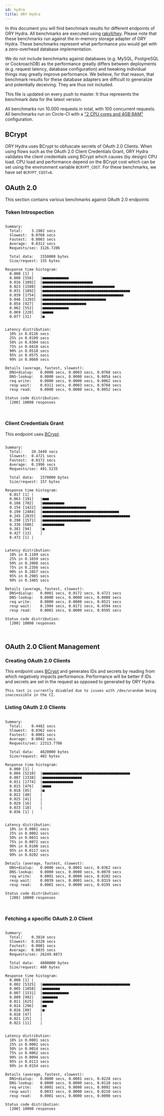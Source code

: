 ```yaml
---
id: hydra
title: ORY Hydra
---
```


In this document you will find benchmark results for different endpoints of ORY
Hydra. All benchmarks are executed using
[rakyll/hey](https://github.com/rakyll/hey). Please note that these benchmarks
run against the in-memory storage adapter of ORY Hydra. These benchmarks
represent what performance you would get with a zero-overhead database
implementation.

We do not include benchmarks against databases (e.g. MySQL, PostgreSQL or
CockroachDB) as the performance greatly differs between deployments (e.g.
request latency, database configuration) and tweaking individual things may
greatly improve performance. We believe, for that reason, that benchmark results
for these database adapters are difficult to generalize and potentially
deceiving. They are thus not included.

This file is updated on every push to master. It thus represents the benchmark
data for the latest version.

All benchmarks run 10.000 requests in total, with 100 concurrent requests. All
benchmarks run on Circle-CI with a
["2 CPU cores and 4GB RAM"](https://support.circleci.com/hc/en-us/articles/360000489307-Why-do-my-tests-take-longer-to-run-on-CircleCI-than-locally-)
configuration.

## BCrypt

ORY Hydra uses BCrypt to obfuscate secrets of OAuth 2.0 Clients. When using
flows such as the OAuth 2.0 Client Credentials Grant, ORY Hydra validates the
client credentials using BCrypt which causes (by design) CPU load. CPU load and
performance depend on the BCrypt cost which can be set using the environment
variable `BCRYPT_COST`. For these benchmarks, we have set `BCRYPT_COST=8`.

## OAuth 2.0

This section contains various benchmarks against OAuth 2.0 endpoints

### Token Introspection

```

Summary:
  Total:	3.1982 secs
  Slowest:	0.0768 secs
  Fastest:	0.0003 secs
  Average:	0.0312 secs
  Requests/sec:	3126.7206

  Total data:	1550000 bytes
  Size/request:	155 bytes

Response time histogram:
  0.000 [1]	|
  0.008 [558]	|■■■■■■■■■■■■
  0.016 [1092]	|■■■■■■■■■■■■■■■■■■■■■■■
  0.023 [1580]	|■■■■■■■■■■■■■■■■■■■■■■■■■■■■■■■■■
  0.031 [1892]	|■■■■■■■■■■■■■■■■■■■■■■■■■■■■■■■■■■■■■■■■
  0.039 [1754]	|■■■■■■■■■■■■■■■■■■■■■■■■■■■■■■■■■■■■■
  0.046 [1393]	|■■■■■■■■■■■■■■■■■■■■■■■■■■■■■
  0.054 [927]	|■■■■■■■■■■■■■■■■■■■■
  0.062 [552]	|■■■■■■■■■■■■
  0.069 [220]	|■■■■■
  0.077 [31]	|■


Latency distribution:
  10% in 0.0116 secs
  25% in 0.0199 secs
  50% in 0.0304 secs
  75% in 0.0418 secs
  90% in 0.0518 secs
  95% in 0.0575 secs
  99% in 0.0660 secs

Details (average, fastest, slowest):
  DNS+dialup:	0.0000 secs, 0.0003 secs, 0.0768 secs
  DNS-lookup:	0.0000 secs, 0.0000 secs, 0.0054 secs
  req write:	0.0000 secs, 0.0000 secs, 0.0062 secs
  resp wait:	0.0311 secs, 0.0003 secs, 0.0768 secs
  resp read:	0.0000 secs, 0.0000 secs, 0.0052 secs

Status code distribution:
  [200]	10000 responses



```

### Client Credentials Grant

This endpoint uses [BCrypt](#bcrypt).

```

Summary:
  Total:	20.3449 secs
  Slowest:	0.4721 secs
  Fastest:	0.0172 secs
  Average:	0.1996 secs
  Requests/sec:	491.5235

  Total data:	1570000 bytes
  Size/request:	157 bytes

Response time histogram:
  0.017 [1]	|
  0.063 [191]	|■■■
  0.108 [702]	|■■■■■■■■■■
  0.154 [1422]	|■■■■■■■■■■■■■■■■■■■■
  0.199 [2484]	|■■■■■■■■■■■■■■■■■■■■■■■■■■■■■■■■■■■
  0.245 [2835]	|■■■■■■■■■■■■■■■■■■■■■■■■■■■■■■■■■■■■■■■■
  0.290 [1571]	|■■■■■■■■■■■■■■■■■■■■■■
  0.336 [686]	|■■■■■■■■■■
  0.381 [94]	|■
  0.427 [13]	|
  0.472 [1]	|


Latency distribution:
  10% in 0.1109 secs
  25% in 0.1659 secs
  50% in 0.2008 secs
  75% in 0.2356 secs
  90% in 0.2857 secs
  95% in 0.2985 secs
  99% in 0.3485 secs

Details (average, fastest, slowest):
  DNS+dialup:	0.0001 secs, 0.0172 secs, 0.4721 secs
  DNS-lookup:	0.0000 secs, 0.0000 secs, 0.0080 secs
  req write:	0.0000 secs, 0.0000 secs, 0.0521 secs
  resp wait:	0.1994 secs, 0.0171 secs, 0.4594 secs
  resp read:	0.0001 secs, 0.0000 secs, 0.0595 secs

Status code distribution:
  [200]	10000 responses



```

## OAuth 2.0 Client Management

### Creating OAuth 2.0 Clients

This endpoint uses [BCrypt](#bcrypt) and generates IDs and secrets by reading
from which negatively impacts performance. Performance will be better if IDs and
secrets are set in the request as opposed to generated by ORY Hydra.

```
This test is currently disabled due to issues with /dev/urandom being inaccessible in the CI.
```

### Listing OAuth 2.0 Clients

```

Summary:
  Total:	0.4482 secs
  Slowest:	0.0362 secs
  Fastest:	0.0001 secs
  Average:	0.0042 secs
  Requests/sec:	22313.7706

  Total data:	4820000 bytes
  Size/request:	482 bytes

Response time histogram:
  0.000 [1]	|
  0.004 [5210]	|■■■■■■■■■■■■■■■■■■■■■■■■■■■■■■■■■■■■■■■■
  0.007 [2338]	|■■■■■■■■■■■■■■■■■■
  0.011 [1774]	|■■■■■■■■■■■■■■
  0.015 [476]	|■■■■
  0.018 [85]	|■
  0.022 [40]	|
  0.025 [41]	|
  0.029 [16]	|
  0.033 [18]	|
  0.036 [1]	|


Latency distribution:
  10% in 0.0001 secs
  25% in 0.0002 secs
  50% in 0.0031 secs
  75% in 0.0072 secs
  90% in 0.0100 secs
  95% in 0.0117 secs
  99% in 0.0202 secs

Details (average, fastest, slowest):
  DNS+dialup:	0.0000 secs, 0.0001 secs, 0.0362 secs
  DNS-lookup:	0.0000 secs, 0.0000 secs, 0.0070 secs
  req write:	0.0001 secs, 0.0000 secs, 0.0202 secs
  resp wait:	0.0039 secs, 0.0001 secs, 0.0319 secs
  resp read:	0.0001 secs, 0.0000 secs, 0.0195 secs

Status code distribution:
  [200]	10000 responses



```

### Fetching a specific OAuth 2.0 Client

```

Summary:
  Total:	0.3810 secs
  Slowest:	0.0228 secs
  Fastest:	0.0001 secs
  Average:	0.0035 secs
  Requests/sec:	26249.8873

  Total data:	4800000 bytes
  Size/request:	480 bytes

Response time histogram:
  0.000 [1]	|
  0.002 [5325]	|■■■■■■■■■■■■■■■■■■■■■■■■■■■■■■■■■■■■■■■■
  0.005 [1058]	|■■■■■■■■
  0.007 [1531]	|■■■■■■■■■■■■
  0.009 [992]	|■■■■■■■
  0.011 [625]	|■■■■■
  0.014 [296]	|■■
  0.016 [89]	|■
  0.018 [47]	|
  0.021 [25]	|
  0.023 [11]	|


Latency distribution:
  10% in 0.0001 secs
  25% in 0.0002 secs
  50% in 0.0014 secs
  75% in 0.0062 secs
  90% in 0.0094 secs
  95% in 0.0113 secs
  99% in 0.0154 secs

Details (average, fastest, slowest):
  DNS+dialup:	0.0000 secs, 0.0001 secs, 0.0228 secs
  DNS-lookup:	0.0000 secs, 0.0000 secs, 0.0110 secs
  req write:	0.0001 secs, 0.0000 secs, 0.0092 secs
  resp wait:	0.0033 secs, 0.0000 secs, 0.0210 secs
  resp read:	0.0001 secs, 0.0000 secs, 0.0090 secs

Status code distribution:
  [200]	10000 responses



```
